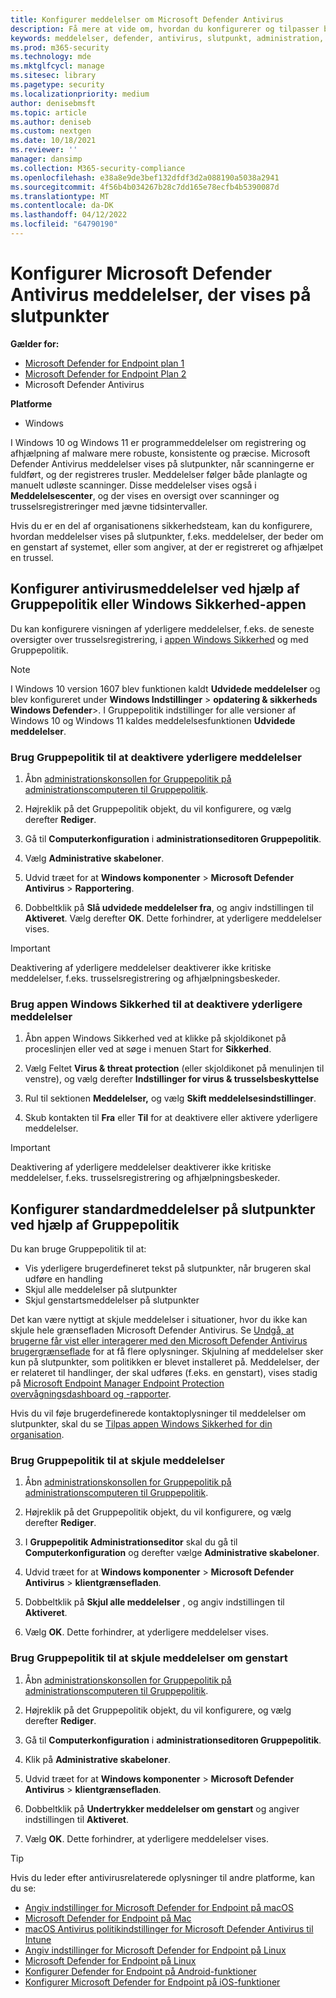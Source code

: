 ```yaml
---
title: Konfigurer meddelelser om Microsoft Defender Antivirus
description: Få mere at vide om, hvordan du konfigurerer og tilpasser både standard- og andre Microsoft Defender Antivirus-meddelelser på slutpunkter.
keywords: meddelelser, defender, antivirus, slutpunkt, administration, administrator
ms.prod: m365-security
ms.technology: mde
ms.mktglfcycl: manage
ms.sitesec: library
ms.pagetype: security
ms.localizationpriority: medium
author: denisebmsft
ms.topic: article
ms.author: deniseb
ms.custom: nextgen
ms.date: 10/18/2021
ms.reviewer: ''
manager: dansimp
ms.collection: M365-security-compliance
ms.openlocfilehash: e38a8e9de3bef132dfdf3d2a088190a5038a2941
ms.sourcegitcommit: 4f56b4b034267b28c7dd165e78ecfb4b5390087d
ms.translationtype: MT
ms.contentlocale: da-DK
ms.lasthandoff: 04/12/2022
ms.locfileid: "64790190"
---
```

# <a name="configure-microsoft-defender-antivirus-notifications-that-appear-on-endpoints"></a>Konfigurer Microsoft Defender Antivirus meddelelser, der vises på slutpunkter

**Gælder for:**

- [Microsoft Defender for Endpoint plan 1](https://go.microsoft.com/fwlink/p/?linkid=2154037)
- [Microsoft Defender for Endpoint Plan 2](https://go.microsoft.com/fwlink/p/?linkid=2154037)
- Microsoft Defender Antivirus

**Platforme**
- Windows

I Windows 10 og Windows 11 er programmeddelelser om registrering og afhjælpning af malware mere robuste, konsistente og præcise. Microsoft Defender Antivirus meddelelser vises på slutpunkter, når scanningerne er fuldført, og der registreres trusler. Meddelelser følger både planlagte og manuelt udløste scanninger. Disse meddelelser vises også i **Meddelelsescenter**, og der vises en oversigt over scanninger og trusselsregistreringer med jævne tidsintervaller.

Hvis du er en del af organisationens sikkerhedsteam, kan du konfigurere, hvordan meddelelser vises på slutpunkter, f.eks. meddelelser, der beder om en genstart af systemet, eller som angiver, at der er registreret og afhjælpet en trussel.

## <a name="configure-antivirus-notifications-using-group-policy-or-the-windows-security-app"></a>Konfigurer antivirusmeddelelser ved hjælp af Gruppepolitik eller Windows Sikkerhed-appen

Du kan konfigurere visningen af yderligere meddelelser, f.eks. de seneste oversigter over trusselsregistrering, i [appen Windows Sikkerhed](microsoft-defender-security-center-antivirus.md) og med Gruppepolitik.

> [!NOTE]
> I Windows 10 version 1607 blev funktionen kaldt **Udvidede meddelelser** og blev konfigureret under **Windows Indstillinger** \> **opdatering & sikkerheds Windows Defender**\>. I Gruppepolitik indstillinger for alle versioner af Windows 10 og Windows 11 kaldes meddelelsesfunktionen **Udvidede meddelelser**.

### <a name="use-group-policy-to-disable-additional-notifications"></a>Brug Gruppepolitik til at deaktivere yderligere meddelelser

1. Åbn [administrationskonsollen for Gruppepolitik på administrationscomputeren til Gruppepolitik](/previous-versions/windows/it-pro/windows-server-2008-R2-and-2008/cc731212(v=ws.11)).

2. Højreklik på det Gruppepolitik objekt, du vil konfigurere, og vælg derefter **Rediger**.

3. Gå til **Computerkonfiguration** i **administrationseditoren Gruppepolitik**.

4. Vælg **Administrative skabeloner**.

5. Udvid træet for at **Windows komponenter** \> **Microsoft Defender Antivirus** >  **Rapportering**.

6. Dobbeltklik på **Slå udvidede meddelelser fra**, og angiv indstillingen til **Aktiveret**. Vælg derefter **OK**. Dette forhindrer, at yderligere meddelelser vises.

> [!IMPORTANT]
> Deaktivering af yderligere meddelelser deaktiverer ikke kritiske meddelelser, f.eks. trusselsregistrering og afhjælpningsbeskeder.

### <a name="use-the-windows-security-app-to-disable-additional-notifications"></a>Brug appen Windows Sikkerhed til at deaktivere yderligere meddelelser

1. Åbn appen Windows Sikkerhed ved at klikke på skjoldikonet på proceslinjen eller ved at søge i menuen Start for **Sikkerhed**.

2. Vælg Feltet **Virus & threat protection** (eller skjoldikonet på menulinjen til venstre), og vælg derefter **Indstillinger for virus & trusselsbeskyttelse**

3. Rul til sektionen **Meddelelser,** og vælg **Skift meddelelsesindstillinger**.

4. Skub kontakten til **Fra** eller **Til** for at deaktivere eller aktivere yderligere meddelelser.

> [!IMPORTANT]
> Deaktivering af yderligere meddelelser deaktiverer ikke kritiske meddelelser, f.eks. trusselsregistrering og afhjælpningsbeskeder.

## <a name="configure-standard-notifications-on-endpoints-using-group-policy"></a>Konfigurer standardmeddelelser på slutpunkter ved hjælp af Gruppepolitik

Du kan bruge Gruppepolitik til at:

- Vis yderligere brugerdefineret tekst på slutpunkter, når brugeren skal udføre en handling
- Skjul alle meddelelser på slutpunkter
- Skjul genstartsmeddelelser på slutpunkter

Det kan være nyttigt at skjule meddelelser i situationer, hvor du ikke kan skjule hele grænsefladen Microsoft Defender Antivirus. Se [Undgå, at brugerne får vist eller interagerer med den Microsoft Defender Antivirus brugergrænseflade](prevent-end-user-interaction-microsoft-defender-antivirus.md) for at få flere oplysninger. Skjulning af meddelelser sker kun på slutpunkter, som politikken er blevet installeret på. Meddelelser, der er relateret til handlinger, der skal udføres (f.eks. en genstart), vises stadig på [Microsoft Endpoint Manager Endpoint Protection overvågningsdashboard og -rapporter](/configmgr/protect/deploy-use/monitor-endpoint-protection). 

Hvis du vil føje brugerdefinerede kontaktoplysninger til meddelelser om slutpunkter, skal du se [Tilpas appen Windows Sikkerhed for din organisation](/windows/security/threat-protection/windows-defender-security-center/windows-defender-security-center).

### <a name="use-group-policy-to-hide-notifications"></a>Brug Gruppepolitik til at skjule meddelelser

1. Åbn [administrationskonsollen for Gruppepolitik på administrationscomputeren til Gruppepolitik](/previous-versions/windows/it-pro/windows-server-2008-R2-and-2008/cc731212(v=ws.11)).

2. Højreklik på det Gruppepolitik objekt, du vil konfigurere, og vælg derefter **Rediger**.

3. I **Gruppepolitik Administrationseditor** skal du gå til **Computerkonfiguration** og derefter vælge **Administrative skabeloner**.

4. Udvid træet for at **Windows komponenter** \> **Microsoft Defender Antivirus** \> **klientgrænsefladen**. 

5. Dobbeltklik på **Skjul alle meddelelser** , og angiv indstillingen til **Aktiveret**. 

6. Vælg **OK**. Dette forhindrer, at yderligere meddelelser vises.

### <a name="use-group-policy-to-hide-reboot-notifications"></a>Brug Gruppepolitik til at skjule meddelelser om genstart

1. Åbn [administrationskonsollen for Gruppepolitik på administrationscomputeren til Gruppepolitik](/previous-versions/windows/it-pro/windows-server-2008-R2-and-2008/cc731212(v=ws.11)).

2. Højreklik på det Gruppepolitik objekt, du vil konfigurere, og vælg derefter **Rediger**.

2. Gå til **Computerkonfiguration** i **administrationseditoren Gruppepolitik**.

3. Klik på **Administrative skabeloner**.

4. Udvid træet for at **Windows komponenter** \> **Microsoft Defender Antivirus** \> **klientgrænsefladen**.

5. Dobbeltklik på **Undertrykker meddelelser om genstart** og angiver indstillingen til **Aktiveret**. 

5. Vælg **OK**. Dette forhindrer, at yderligere meddelelser vises.

> [!TIP]
> Hvis du leder efter antivirusrelaterede oplysninger til andre platforme, kan du se:
> - [Angiv indstillinger for Microsoft Defender for Endpoint på macOS](mac-preferences.md)
> - [Microsoft Defender for Endpoint på Mac](microsoft-defender-endpoint-mac.md)
> - [macOS Antivirus politikindstillinger for Microsoft Defender Antivirus til Intune](/mem/intune/protect/antivirus-microsoft-defender-settings-macos)
> - [Angiv indstillinger for Microsoft Defender for Endpoint på Linux](linux-preferences.md)
> - [Microsoft Defender for Endpoint på Linux](microsoft-defender-endpoint-linux.md)
> - [Konfigurer Defender for Endpoint på Android-funktioner](android-configure.md)
> - [Konfigurer Microsoft Defender for Endpoint på iOS-funktioner](ios-configure-features.md)